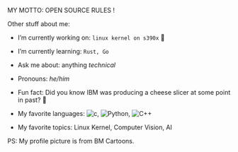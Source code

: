 MY MOTTO: OPEN SOURCE RULES !

Other stuff about me:

- I’m currently working on: `linux kernel on s390x` 🐧
- I’m currently learning: `Rust, Go`
- Ask me about: anything *technical*
- Pronouns: *he/him*
- Fun fact: Did you know IBM was producing a cheese slicer at some point in past? 🧀

- My favorite languages:
![c](https://img.shields.io/badge/C-000000?style=for-the-badge), ![Python](https://img.shields.io/badge/python-000000?style=for-the-badge&logo=python&logoColor=white), ![C++](https://img.shields.io/badge/C++-000000?style=for-the-badge)

- My favorite topics:
Linux Kernel, Computer Vision, AI

PS: My profile picture is from BM Cartoons. 

